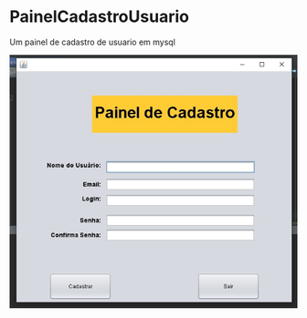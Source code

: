 # PainelCadastroUsuario
 Um painel de cadastro de usuario em mysql


![alt text](https://github.com/pitagph/PainelCadastroUsuario/blob/master/testes.jpg)
